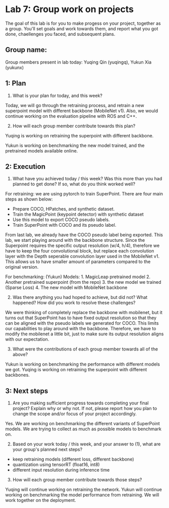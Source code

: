 Lab 7: Group work on projects
===
The goal of this lab is for you to make progess on your project, together as a group. You'll set goals and work towards them, and report what you got done, chaellenges you faced, and subsequent plans.

Group name:
---
Group members present in lab today: Yuqing Qin (yuqingq), Yukun Xia (yukunx)

1: Plan
----
1. What is your plan for today, and this week? 

Today, we will go through the retraining process, and retrain a new superpoint model with different backbone (MobileNet v1). Also, we would continue working on the evaluation pipeline with ROS and C++.

2. How will each group member contribute towards this plan?

Yuqing is working on retraining the superpoint with different backbone.

Yukun is working on benchmarking the new model trained, and the pretrained models available online.

2: Execution
----
1. What have you achieved today / this week? Was this more than you had planned to get done? If so, what do you think worked well?

For retraining: we are using pytorch to train SuperPoint. There are four main steps as shown below:
- Prepare COCO, HPatches, and synthetic dataset.
- Train the MagicPoint (keypoint detector) with synthetic dataset
- Use this model to export COCO pseudo labels. 
- Train SuperPoint with COCO and its pseudo label.

From last lab, we already have the COCO pseudo label being exported. This lab, we start playing around with the backbone structure. Since the Superpoint requires the specific output resolution (w/4, h/4), therefore we have to keep the four convolutional block, but replace each convolution layer with the Depth seperable convolution layer used in the MobileNet v1. This allows us to have smaller amount of parameters compared to the original version.

For benchmarking: (Yukun)
Models: 1. MagicLeap pretrained model  2. Another pretrained superpoint (from the repo) 3. the new model we trained (Sparse Loss) 4. The new model with MobileNet backbone


2. Was there anything you had hoped to achieve, but did not? What happened? How did you work to resolve these challenges?

We were thinking of completely replace the backbone with mobilenet, but it turns out that SuperPoint has to have fixed output resolution so that they can be aligned with the pseudo labels we generated for COCO. This limits our capabilities to play around with the backbone. Therefore, we have to modify the mobilenet a little bit, just to make sure its output resolution aligns with our expectation. 

3. What were the contributions of each group member towards all of the above?

Yukun is working on benchmarking the performance with different models we got.
Yuqing is working on retraining the superpoint with different backbones.

3: Next steps
----
1. Are you making sufficient progress towards completing your final project? Explain why or why not. If not, please report how you plan to change the scope and/or focus of your project accordingly.

Yes. We are working on benchmarking the different variants of SuperPoint models. We are trying to collect as much as possible models to benchmark on. 

2. Based on your work today / this week, and your answer to (1), what are your group's planned next steps?

- keep retraining models (different loss, different backbone)
- quantization using tensorRT (float16, int8)
- different input resolution during inference time

3. How will each group member contribute towards those steps? 

Yuqing will continue working on retraining the network.
Yukun will continue working on benchmarking the model performance from retraining.
We will work together on the deployment.

